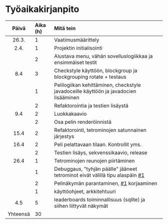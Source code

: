 # Työaikakirjanpito

| Päivä | Aika (h) | Mitä tein  |
| :----:|:-----| :-----|
| 26.3. | 1    | Vaatimusmäärittely |
| 2.4. | 1    | Projektin initialisointi |
| | 2    | Alustava menu, vähän sovelluslogiikkaa ja ensimmäiset testit  |
| 8.4 | 3    | Checkstyle käyttöön, blockgroup ja blockgrouping rotate + testaus  |
|  | 1    | Pelilogiikan kehittäminen, checkstyle javadoceille käyttöön ja javadocien lisääminen  |
|  | 2    | Refaktorointia ja testien lisäystä  |
| 9.4 | 2    | Luokkakaavio  |
|  | 2    | Osa pelin renderöinnistä  |
| 15.4 | 2    | Refaktorointi, tetrominojen satunnainen järjestys  |
| 16.4 | 2    | Peli pelattavaan tilaan. Kontrollit yms.  |
|  | 2    | Testien lisäys, sekvenssikaavio, release  |
| 26.4 | 1    | Tetrominojen reunojen piirtäminen  |
|  | 1    | Debuggaus, "tyhjän päälle" jääneet tetrominot eivät välillä tipu alaspäin [#1](https://github.com/FINDarkside/ot-harjoitustyo/issues/1)  |
|  | 2    | Pelinäkymän parantaminen, [#1](https://github.com/FINDarkside/ot-harjoitustyo/issues/1) korjaaminen  |
|  | 1    | käyttöohjeet, arkkitehtuuri  |
| 4.5  | 5    | leaderboards toiminnallisuus (sqlite) ja siihen liittyvät näkymät  |
| Yhteensä   | 30   | | 
